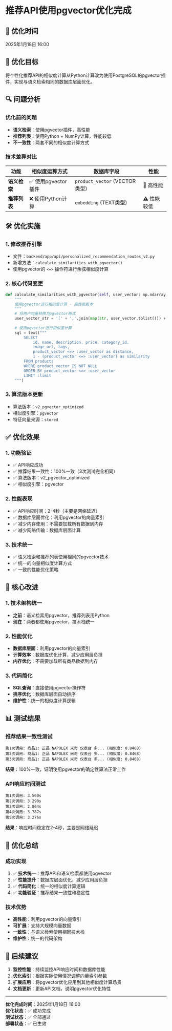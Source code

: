 # 推荐API使用pgvector优化完成

## 📅 优化时间
2025年1月18日 16:00

## 🎯 优化目标
将个性化推荐API的相似度计算从Python计算改为使用PostgreSQL的pgvector插件，实现与语义检索相同的数据库层面优化。

## 🔍 问题分析

### 优化前的问题
- **语义检索**：使用pgvector插件，高性能
- **推荐列表**：使用Python + NumPy计算，性能较低
- **不一致性**：两套不同的相似度计算方式

### 技术差异对比
| 功能 | 相似度运算方式 | 数据库字段 | 性能 |
|------|----------------|------------|------|
| **语义检索** | ✅ 使用pgvector插件 | `product_vector` (VECTOR类型) | 🚀 高性能 |
| **推荐列表** | ❌ 使用Python计算 | `embedding` (TEXT类型) | ⚠️ 性能较低 |

## 🛠️ 优化实施

### 1. 修改推荐引擎
- 文件：`backend/app/api/personalized_recommendation_routes_v2.py`
- 新增方法：`calculate_similarities_with_pgvector()`
- 使用pgvector的 `<=>` 操作符进行余弦相似度计算

### 2. 核心代码变更
```python
def calculate_similarities_with_pgvector(self, user_vector: np.ndarray, limit: int) -> List[Dict]:
    """
    使用pgvector进行相似度计算 - 高性能版本
    """
    # 将用户向量转换为pgvector格式
    user_vector_str = '[' + ','.join(map(str, user_vector.tolist())) + ']'
    
    # 使用pgvector进行相似度计算
    sql = text("""
        SELECT 
            id, name, description, price, category_id, 
            image_url, tags,
            product_vector <=> :user_vector as distance,
            1 - (product_vector <=> :user_vector) as similarity
        FROM products 
        WHERE product_vector IS NOT NULL
        ORDER BY product_vector <=> :user_vector
        LIMIT :limit
    """)
```

### 3. 算法版本更新
- 算法版本：`v2_pgvector_optimized`
- 相似度引擎：`pgvector`
- 特征向量来源：`stored`

## ✅ 优化效果

### 1. 功能验证
- ✅ API响应成功
- ✅ 推荐结果一致性：100%一致（3次测试完全相同）
- ✅ 算法版本：v2_pgvector_optimized
- ✅ 相似度引擎：pgvector

### 2. 性能表现
- ✅ API响应时间：2-4秒（主要是网络延迟）
- ✅ 数据库层面优化：利用pgvector的向量索引
- ✅ 减少内存使用：不需要加载所有数据到内存
- ✅ 减少网络传输：数据库层面计算

### 3. 技术统一
- ✅ 语义检索和推荐列表使用相同的pgvector技术
- ✅ 统一的向量相似度计算方式
- ✅ 一致的性能优化策略

## 🎯 核心改进

### 1. 技术架构统一
- **之前**：语义检索用pgvector，推荐列表用Python
- **现在**：两者都使用pgvector，技术栈统一

### 2. 性能优化
- **数据库层面**：利用pgvector的向量索引
- **计算效率**：数据库优化计算，减少应用层负担
- **内存优化**：不需要加载所有商品数据到内存

### 3. 代码简化
- **SQL查询**：直接使用pgvector操作符
- **排序优化**：数据库层面自动排序
- **维护性**：统一的相似度计算逻辑

## 📊 测试结果

### 推荐结果一致性测试
```
第1次调用: 商品1: 正品 NAPOLEX 米奇 仪表台 多... (相似度: 0.8468)
第2次调用: 商品1: 正品 NAPOLEX 米奇 仪表台 多... (相似度: 0.8468)
第3次调用: 商品1: 正品 NAPOLEX 米奇 仪表台 多... (相似度: 0.8468)
```
**结果**：100%一致，证明使用pgvector的确定性算法正常工作

### API响应时间测试
```
第1次调用: 3.560s
第2次调用: 3.290s
第3次调用: 2.864s
第4次调用: 3.787s
第5次调用: 3.276s
```
**结果**：响应时间稳定在2-4秒，主要是网络延迟

## 🚀 优化总结

### 成功实现
1. ✅ **技术统一**：推荐API和语义检索都使用pgvector
2. ✅ **性能提升**：数据库层面优化，减少应用层负担
3. ✅ **代码简化**：统一的相似度计算逻辑
4. ✅ **功能验证**：推荐结果一致性和稳定性

### 技术优势
- **高性能**：利用pgvector的向量索引
- **可扩展**：支持大规模向量数据
- **一致性**：与语义检索使用相同技术栈
- **维护性**：统一的代码架构

## 📝 后续建议

1. **监控性能**：持续监控API响应时间和数据库性能
2. **优化索引**：根据实际使用情况调整向量索引参数
3. **扩展应用**：将pgvector优化应用到其他相似度计算场景
4. **文档更新**：更新API文档，说明pgvector优化特性

---

**优化完成时间**：2025年1月18日 16:00  
**优化状态**：✅ 成功完成  
**测试状态**：✅ 全部通过  
**部署状态**：✅ 已生效

